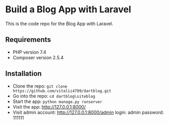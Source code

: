# Build a Blog App with Laravel 

This is the code repo for the Blog App with Laravel.

## Requirements

- PHP version 7.4 
- Composer version 2.5.4 

## Installation

- Clone the repo: `git clone https://github.com/vitalii4709/dartblog.git`
- Go into the repo: `cd dartblog\siteblog`
- Start the app: `python manage.py runserver`
- Visit the app: <http://127.0.0.1:8000/>
- Visit admin account: <http://127.0.0.1:8000/admin>
	login: admin
	password: 111111
